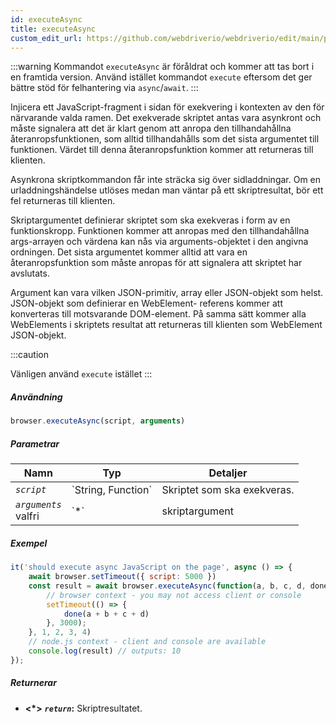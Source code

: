 ```yaml
---
id: executeAsync
title: executeAsync
custom_edit_url: https://github.com/webdriverio/webdriverio/edit/main/packages/webdriverio/src/commands/browser/executeAsync.ts
---
```


:::warning
Kommandot `executeAsync` är föråldrat och kommer att tas bort i en framtida version.
Använd istället kommandot `execute` eftersom det ger bättre stöd för 
felhantering via `async`/`await`.
:::

Injicera ett JavaScript-fragment i sidan för exekvering i kontexten av den för närvarande valda
ramen. Det exekverade skriptet antas vara asynkront och måste signalera att det är klart genom att anropa
den tillhandahållna återanropsfunktionen, som alltid tillhandahålls som det sista argumentet till funktionen. Värdet
till denna återanropsfunktion kommer att returneras till klienten.

Asynkrona skriptkommandon får inte sträcka sig över sidladdningar. Om en urladdningshändelse utlöses medan man väntar
på ett skriptresultat, bör ett fel returneras till klienten.

Skriptargumentet definierar skriptet som ska exekveras i form av en funktionskropp. Funktionen kommer
att anropas med den tillhandahållna args-arrayen och värdena kan nås via arguments-objektet
i den angivna ordningen. Det sista argumentet kommer alltid att vara en återanropsfunktion som måste anropas
för att signalera att skriptet har avslutats.

Argument kan vara vilken JSON-primitiv, array eller JSON-objekt som helst. JSON-objekt som definierar en WebElement-
referens kommer att konverteras till motsvarande DOM-element. På samma sätt kommer alla WebElements i skriptets
resultat att returneras till klienten som WebElement JSON-objekt.

:::caution

Vänligen använd `execute` istället
:::

##### Användning

```js
browser.executeAsync(script, arguments)
```

##### Parametrar

<table>
  <thead>
    <tr>
      <th>Namn</th><th>Typ</th><th>Detaljer</th>
    </tr>
  </thead>
  <tbody>
    <tr>
      <td><code><var>script</var></code></td>
      <td>`String, Function`</td>
      <td>Skriptet som ska exekveras.</td>
    </tr>
    <tr>
      <td><code><var>arguments</var></code><br /><span className="label labelWarning">valfri</span></td>
      <td>`*`</td>
      <td>skriptargument</td>
    </tr>
  </tbody>
</table>

##### Exempel

```js title="executeAsync.js"
it('should execute async JavaScript on the page', async () => {
    await browser.setTimeout({ script: 5000 })
    const result = await browser.executeAsync(function(a, b, c, d, done) {
        // browser context - you may not access client or console
        setTimeout(() => {
            done(a + b + c + d)
        }, 3000);
    }, 1, 2, 3, 4)
    // node.js context - client and console are available
    console.log(result) // outputs: 10
});
```

##### Returnerar

- **&lt;*&gt;**
            **<code><var>return</var></code>:**              Skriptresultatet.